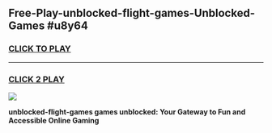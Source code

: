 
## Free-Play-unblocked-flight-games-Unblocked-Games #u8y64
<h3>
<a href="https://news.freeplayer.one?title=unblocked-flight-games&ref=8M">CLICK TO PLAY</a></h3>
<hr>

<h3>
<a href="https://news.freeplayer.one?title=unblocked-flight-games&ref=8M">CLICK 2 PLAY</a>
  
</h3>

<a href="https://news.freeplayer.one?title=unblocked-flight-games&ref=8M"><img src="https://clearcache.store/games.png"></a>


**unblocked-flight-games games unblocked: Your Gateway to Fun and Accessible Online Gaming**
